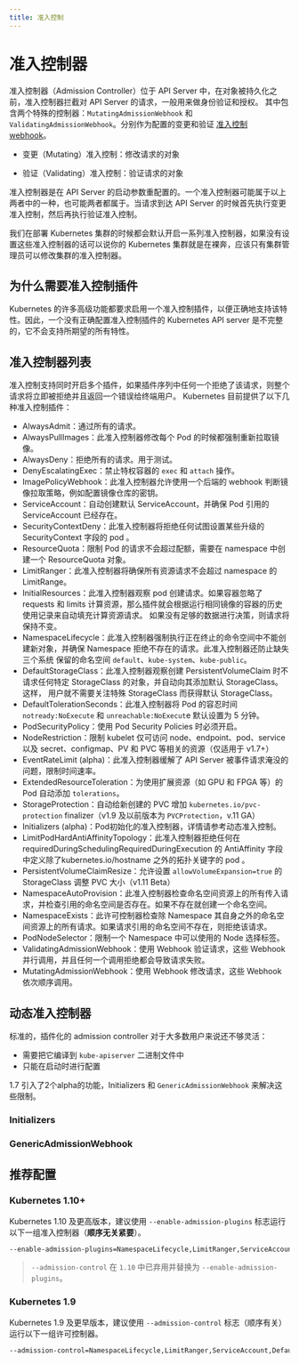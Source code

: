 ```yaml
---
title: 准入控制
---
```


# 准入控制器
准入控制器（Admission Controller）位于 API Server 中，在对象被持久化之前，准入控制器拦截对 API Server 的请求，一般用来做身份验证和授权。
其中包含两个特殊的控制器：`MutatingAdmissionWebhook` 和 `ValidatingAdmissionWebhook`。分别作为配置的变更和验证
[准入控制 webhook](https://kubernetes.io/docs/reference/access-authn-authz/extensible-admission-controllers/#admission-webhooks)。

- 变更（Mutating）准入控制：修改请求的对象

- 验证（Validating）准入控制：验证请求的对象

准入控制器是在 API Server 的启动参数重配置的。一个准入控制器可能属于以上两者中的一种，也可能两者都属于。当请求到达 API Server 的时候首先执行变更准入控制，然后再执行验证准入控制。

我们在部署 Kubernetes 集群的时候都会默认开启一系列准入控制器，如果没有设置这些准入控制器的话可以说你的 Kubernetes 集群就是在裸奔，应该只有集群管理员可以修改集群的准入控制器。

## 为什么需要准入控制插件
Kubernetes 的许多高级功能都要求启用一个准入控制插件，以便正确地支持该特性。因此，一个没有正确配置准入控制插件的 Kubernetes API server 是不完整的，它不会支持所期望的所有特性。

## 准入控制器列表
准入控制支持同时开启多个插件，如果插件序列中任何一个拒绝了该请求，则整个请求将立即被拒绝并且返回一个错误给终端用户。
Kubernetes 目前提供了以下几种准入控制插件：
- AlwaysAdmit：通过所有的请求。
- AlwaysPullImages：此准入控制器修改每个 Pod 的时候都强制重新拉取镜像。
- AlwaysDeny：拒绝所有的请求。用于测试。
- DenyEscalatingExec：禁止特权容器的 `exec` 和 `attach` 操作。
- ImagePolicyWebhook：此准入控制器允许使用一个后端的 webhook 判断镜像拉取策略，例如配置镜像仓库的密钥。
- ServiceAccount：自动创建默认 ServiceAccount，并确保 Pod 引用的 ServiceAccount 已经存在。
- SecurityContextDeny：此准入控制器将拒绝任何试图设置某些升级的 SecurityContext 字段的 pod 。
- ResourceQuota：限制 Pod 的请求不会超过配额，需要在 namespace 中创建一个 ResourceQuota 对象。
- LimitRanger：此准入控制器将确保所有资源请求不会超过 namespace 的 LimitRange。
- InitialResources：此准入控制器观察 pod 创建请求。如果容器忽略了 requests 和 limits 计算资源，那么插件就会根据运行相同镜像的容器的历史使用记录来自动填充计算资源请求。
如果没有足够的数据进行决策，则请求将保持不变。
- NamespaceLifecycle：此准入控制器强制执行正在终止的命令空间中不能创建新对象，并确保 Namespace 拒绝不存在的请求。此准入控制器还防止缺失三个系统
保留的命名空间 `default`、`kube-system`、`kube-public`。
- DefaultStorageClass：此准入控制器观察创建 PersistentVolumeClaim 时不请求任何特定 StorageClass 的对象，并自动向其添加默认 StorageClass。这样，
用户就不需要关注特殊 StorageClass 而获得默认 StorageClass。
- DefaultTolerationSeconds：此准入控制器将 Pod 的容忍时间 `notready:NoExecute` 和 `unreachable:NoExecut`e 默认设置为 5 分钟。
- PodSecurityPolicy：使用 Pod Security Policies 时必须开启。
- NodeRestriction：限制 kubelet 仅可访问 node、endpoint、pod、service 以及 secret、configmap、PV 和 PVC 等相关的资源（仅适用于 v1.7+）
- EventRateLimit (alpha)：此准入控制器缓解了 API Server 被事件请求淹没的问题，限制时间速率。
- ExtendedResourceToleration：为使用扩展资源（如 GPU 和 FPGA 等）的 Pod 自动添加 `tolerations`。
- StorageProtection：自动给新创建的 PVC 增加 `kubernetes.io/pvc-protection` finalizer（v1.9 及以前版本为 `PVCProtection`，v.11 GA）
- Initializers (alpha)：Pod初始化的准入控制器，详情请参考动态准入控制。
- LimitPodHardAntiAffinityTopology：此准入控制器拒绝任何在 requiredDuringSchedulingRequiredDuringExecution 的 AntiAffinity 字段中定义除了kubernetes.io/hostname 之外的拓扑关键字的 pod 。
- PersistentVolumeClaimResize：允许设置 `allowVolumeExpansion=true` 的 StorageClass 调整 PVC 大小（v1.11 Beta）
- NamespaceAutoProvision：此准入控制器检查命名空间资源上的所有传入请求，并检查引用的命名空间是否存在。如果不存在就创建一个命名空间。
- NamespaceExists：此许可控制器检查除 Namespace 其自身之外的命名空间资源上的所有请求。如果请求引用的命名空间不存在，则拒绝该请求。
- PodNodeSelector：限制一个 Namespace 中可以使用的 Node 选择标签。
- ValidatingAdmissionWebhook：使用 Webhook 验证请求，这些 Webhook 并行调用，并且任何一个调用拒绝都会导致请求失败。
- MutatingAdmissionWebhook：使用 Webhook 修改请求，这些 Webhook 依次顺序调用。



## 动态准入控制器
标准的，插件化的 admission controller 对于大多数用户来说还不够灵活：
- 需要把它编译到 `kube-apiserver` 二进制文件中
- 只能在启动时进行配置

1.7 引入了2个alpha的功能，Initializers 和 `GenericAdmissionWebhook` 来解决这些限制。

### Initializers

### GenericAdmissionWebhook

## 推荐配置
### Kubernetes 1.10+
Kubernetes 1.10 及更高版本，建议使用 `--enable-admission-plugins` 标志运行以下一组准入控制器（**顺序无关紧要**）。
```sh
--enable-admission-plugins=NamespaceLifecycle,LimitRanger,ServiceAccount,DefaultStorageClass,DefaultTolerationSeconds,MutatingAdmissionWebhook,ValidatingAdmissionWebhook,ResourceQuota
```

> `--admission-control` 在 `1.10` 中已弃用并替换为 `--enable-admission-plugins`。

### Kubernetes 1.9
Kubernetes 1.9 及更早版本，建议使用 `--admission-control` 标志（顺序有关）运行以下一组许可控制器。
```sh
--admission-control=NamespaceLifecycle,LimitRanger,ServiceAccount,DefaultStorageClass,DefaultTolerationSeconds,MutatingAdmissionWebhook,ValidatingAdmissionWebhook,ResourceQuota
```
